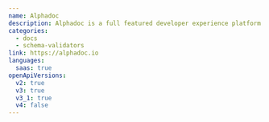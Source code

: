 ```yaml
---
name: Alphadoc
description: Alphadoc is a full featured developer experience platform. API components with granular parameter control and diagrams generated from your OpenAPI. Not only the reference, but the entire set of tutorials and guides automatically updates when the underlying API updates.
categories:
  - docs
  - schema-validators
link: https://alphadoc.io
languages:
  saas: true
openApiVersions:
  v2: true
  v3: true
  v3_1: true
  v4: false
---
```

